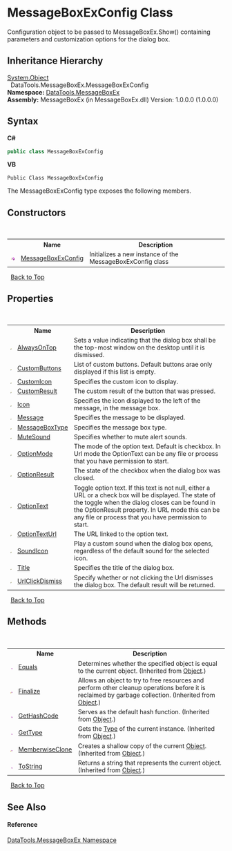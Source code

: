 # MessageBoxExConfig Class
 

Configuration object to be passed to MessageBoxEx.Show() containing parameters and customization options for the dialog box.


## Inheritance Hierarchy
<a href="https://docs.microsoft.com/dotnet/api/system.object" target="_blank">System.Object</a><br />&nbsp;&nbsp;DataTools.MessageBoxEx.MessageBoxExConfig<br />
**Namespace:**&nbsp;<a href="N_DataTools_MessageBoxEx.md">DataTools.MessageBoxEx</a><br />**Assembly:**&nbsp;MessageBoxEx (in MessageBoxEx.dll) Version: 1.0.0.0 (1.0.0.0)

## Syntax

**C#**<br />
``` C#
public class MessageBoxExConfig
```

**VB**<br />
``` VB
Public Class MessageBoxExConfig
```

The MessageBoxExConfig type exposes the following members.


## Constructors
&nbsp;<table><tr><th></th><th>Name</th><th>Description</th></tr><tr><td>![Public method](media/pubmethod.gif "Public method")</td><td><a href="M_DataTools_MessageBoxEx_MessageBoxExConfig__ctor.md">MessageBoxExConfig</a></td><td>
Initializes a new instance of the MessageBoxExConfig class</td></tr></table>&nbsp;
<a href="#messageboxexconfig-class">Back to Top</a>

## Properties
&nbsp;<table><tr><th></th><th>Name</th><th>Description</th></tr><tr><td>![Public property](media/pubproperty.gif "Public property")</td><td><a href="P_DataTools_MessageBoxEx_MessageBoxExConfig_AlwaysOnTop.md">AlwaysOnTop</a></td><td>
Sets a value indicating that the dialog box shall be the top-most window on the desktop until it is dismissed.</td></tr><tr><td>![Public property](media/pubproperty.gif "Public property")</td><td><a href="P_DataTools_MessageBoxEx_MessageBoxExConfig_CustomButtons.md">CustomButtons</a></td><td>
List of custom buttons. Default buttons arae only displayed if this list is empty.</td></tr><tr><td>![Public property](media/pubproperty.gif "Public property")</td><td><a href="P_DataTools_MessageBoxEx_MessageBoxExConfig_CustomIcon.md">CustomIcon</a></td><td>
Specifies the custom icon to display.</td></tr><tr><td>![Public property](media/pubproperty.gif "Public property")</td><td><a href="P_DataTools_MessageBoxEx_MessageBoxExConfig_CustomResult.md">CustomResult</a></td><td>
The custom result of the button that was pressed.</td></tr><tr><td>![Public property](media/pubproperty.gif "Public property")</td><td><a href="P_DataTools_MessageBoxEx_MessageBoxExConfig_Icon.md">Icon</a></td><td>
Specifies the icon displayed to the left of the message, in the message box.</td></tr><tr><td>![Public property](media/pubproperty.gif "Public property")</td><td><a href="P_DataTools_MessageBoxEx_MessageBoxExConfig_Message.md">Message</a></td><td>
Specifies the message to be displayed.</td></tr><tr><td>![Public property](media/pubproperty.gif "Public property")</td><td><a href="P_DataTools_MessageBoxEx_MessageBoxExConfig_MessageBoxType.md">MessageBoxType</a></td><td>
Specifies the message box type.</td></tr><tr><td>![Public property](media/pubproperty.gif "Public property")</td><td><a href="P_DataTools_MessageBoxEx_MessageBoxExConfig_MuteSound.md">MuteSound</a></td><td>
Specifies whether to mute alert sounds.</td></tr><tr><td>![Public property](media/pubproperty.gif "Public property")</td><td><a href="P_DataTools_MessageBoxEx_MessageBoxExConfig_OptionMode.md">OptionMode</a></td><td>
The mode of the option text. Default is checkbox. In Url mode the OptionText can be any file or process that you have permission to start.</td></tr><tr><td>![Public property](media/pubproperty.gif "Public property")</td><td><a href="P_DataTools_MessageBoxEx_MessageBoxExConfig_OptionResult.md">OptionResult</a></td><td>
The state of the checkbox when the dialog box was closed.</td></tr><tr><td>![Public property](media/pubproperty.gif "Public property")</td><td><a href="P_DataTools_MessageBoxEx_MessageBoxExConfig_OptionText.md">OptionText</a></td><td>
Toggle option text. If this text is not null, either a URL or a check box will be displayed. The state of the toggle when the dialog closes can be found in the OptionResult property. In URL mode this can be any file or process that you have permission to start.</td></tr><tr><td>![Public property](media/pubproperty.gif "Public property")</td><td><a href="P_DataTools_MessageBoxEx_MessageBoxExConfig_OptionTextUrl.md">OptionTextUrl</a></td><td>
The URL linked to the option text.</td></tr><tr><td>![Public property](media/pubproperty.gif "Public property")</td><td><a href="P_DataTools_MessageBoxEx_MessageBoxExConfig_SoundIcon.md">SoundIcon</a></td><td>
Play a custom sound when the dialog box opens, regardless of the default sound for the selected icon.</td></tr><tr><td>![Public property](media/pubproperty.gif "Public property")</td><td><a href="P_DataTools_MessageBoxEx_MessageBoxExConfig_Title.md">Title</a></td><td>
Specifies the title of the dialog box.</td></tr><tr><td>![Public property](media/pubproperty.gif "Public property")</td><td><a href="P_DataTools_MessageBoxEx_MessageBoxExConfig_UrlClickDismiss.md">UrlClickDismiss</a></td><td>
Specify whether or not clicking the Url dismisses the dialog box. The default result will be returned.</td></tr></table>&nbsp;
<a href="#messageboxexconfig-class">Back to Top</a>

## Methods
&nbsp;<table><tr><th></th><th>Name</th><th>Description</th></tr><tr><td>![Public method](media/pubmethod.gif "Public method")</td><td><a href="https://docs.microsoft.com/dotnet/api/system.object.equals#System_Object_Equals_System_Object_" target="_blank">Equals</a></td><td>
Determines whether the specified object is equal to the current object.
 (Inherited from <a href="https://docs.microsoft.com/dotnet/api/system.object" target="_blank">Object</a>.)</td></tr><tr><td>![Protected method](media/protmethod.gif "Protected method")</td><td><a href="https://docs.microsoft.com/dotnet/api/system.object.finalize#System_Object_Finalize" target="_blank">Finalize</a></td><td>
Allows an object to try to free resources and perform other cleanup operations before it is reclaimed by garbage collection.
 (Inherited from <a href="https://docs.microsoft.com/dotnet/api/system.object" target="_blank">Object</a>.)</td></tr><tr><td>![Public method](media/pubmethod.gif "Public method")</td><td><a href="https://docs.microsoft.com/dotnet/api/system.object.gethashcode#System_Object_GetHashCode" target="_blank">GetHashCode</a></td><td>
Serves as the default hash function.
 (Inherited from <a href="https://docs.microsoft.com/dotnet/api/system.object" target="_blank">Object</a>.)</td></tr><tr><td>![Public method](media/pubmethod.gif "Public method")</td><td><a href="https://docs.microsoft.com/dotnet/api/system.object.gettype#System_Object_GetType" target="_blank">GetType</a></td><td>
Gets the <a href="https://docs.microsoft.com/dotnet/api/system.type" target="_blank">Type</a> of the current instance.
 (Inherited from <a href="https://docs.microsoft.com/dotnet/api/system.object" target="_blank">Object</a>.)</td></tr><tr><td>![Protected method](media/protmethod.gif "Protected method")</td><td><a href="https://docs.microsoft.com/dotnet/api/system.object.memberwiseclone#System_Object_MemberwiseClone" target="_blank">MemberwiseClone</a></td><td>
Creates a shallow copy of the current <a href="https://docs.microsoft.com/dotnet/api/system.object" target="_blank">Object</a>.
 (Inherited from <a href="https://docs.microsoft.com/dotnet/api/system.object" target="_blank">Object</a>.)</td></tr><tr><td>![Public method](media/pubmethod.gif "Public method")</td><td><a href="https://docs.microsoft.com/dotnet/api/system.object.tostring#System_Object_ToString" target="_blank">ToString</a></td><td>
Returns a string that represents the current object.
 (Inherited from <a href="https://docs.microsoft.com/dotnet/api/system.object" target="_blank">Object</a>.)</td></tr></table>&nbsp;
<a href="#messageboxexconfig-class">Back to Top</a>

## See Also


#### Reference
<a href="N_DataTools_MessageBoxEx.md">DataTools.MessageBoxEx Namespace</a><br />